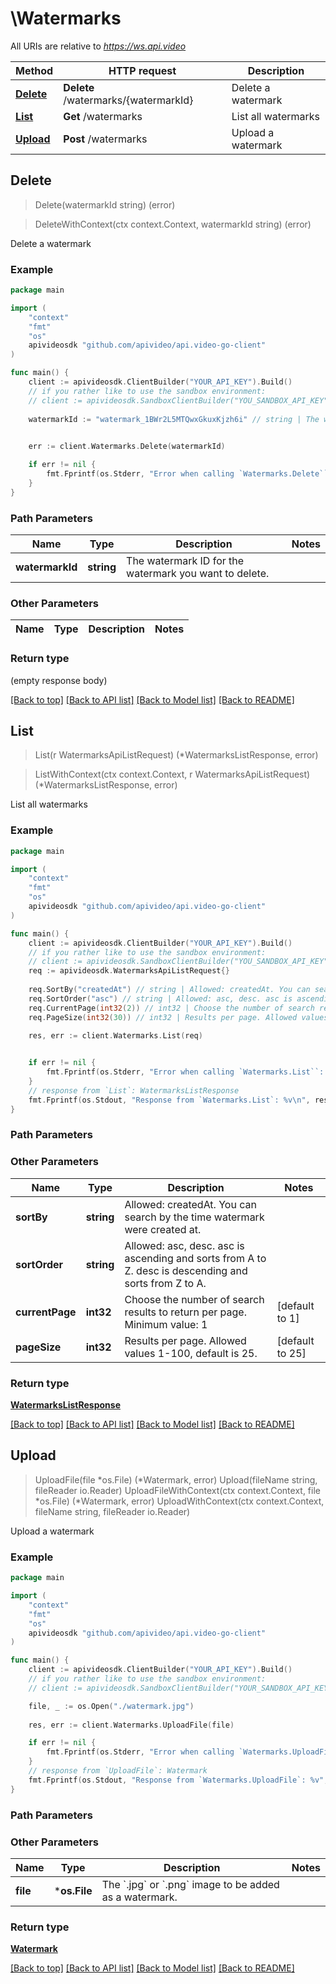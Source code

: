 # \Watermarks

All URIs are relative to *https://ws.api.video*

Method | HTTP request | Description
------------- | ------------- | -------------
[**Delete**](Watermarks.md#Delete) | **Delete** /watermarks/{watermarkId} | Delete a watermark
[**List**](Watermarks.md#List) | **Get** /watermarks | List all watermarks
[**Upload**](Watermarks.md#Upload) | **Post** /watermarks | Upload a watermark



## Delete

> Delete(watermarkId string) (error)

> DeleteWithContext(ctx context.Context, watermarkId string) (error)


Delete a watermark



### Example

```go
package main

import (
    "context"
    "fmt"
    "os"
    apivideosdk "github.com/apivideo/api.video-go-client"
)

func main() {
    client := apivideosdk.ClientBuilder("YOUR_API_KEY").Build()
    // if you rather like to use the sandbox environment:
    // client := apivideosdk.SandboxClientBuilder("YOU_SANDBOX_API_KEY").Build()
        
    watermarkId := "watermark_1BWr2L5MTQwxGkuxKjzh6i" // string | The watermark ID for the watermark you want to delete.

    
    err := client.Watermarks.Delete(watermarkId)

    if err != nil {
        fmt.Fprintf(os.Stderr, "Error when calling `Watermarks.Delete``: %v\n", err)
    }
}
```
### Path Parameters


Name | Type | Description  | Notes
------------- | ------------- | ------------- | -------------
**watermarkId** | **string** | The watermark ID for the watermark you want to delete. | 

### Other Parameters



Name | Type | Description  | Notes
------------- | ------------- | ------------- | -------------

### Return type

 (empty response body)

[[Back to top]](#) [[Back to API list]](../README.md#documentation-for-api-endpoints)
[[Back to Model list]](../README.md#documentation-for-models)
[[Back to README]](../README.md)


## List

> List(r WatermarksApiListRequest) (*WatermarksListResponse, error)


> ListWithContext(ctx context.Context, r WatermarksApiListRequest) (*WatermarksListResponse, error)



List all watermarks



### Example

```go
package main

import (
    "context"
    "fmt"
    "os"
    apivideosdk "github.com/apivideo/api.video-go-client"
)

func main() {
    client := apivideosdk.ClientBuilder("YOUR_API_KEY").Build()
    // if you rather like to use the sandbox environment:
    // client := apivideosdk.SandboxClientBuilder("YOU_SANDBOX_API_KEY").Build()
    req := apivideosdk.WatermarksApiListRequest{}
    
    req.SortBy("createdAt") // string | Allowed: createdAt. You can search by the time watermark were created at.
    req.SortOrder("asc") // string | Allowed: asc, desc. asc is ascending and sorts from A to Z. desc is descending and sorts from Z to A.
    req.CurrentPage(int32(2)) // int32 | Choose the number of search results to return per page. Minimum value: 1 (default to 1)
    req.PageSize(int32(30)) // int32 | Results per page. Allowed values 1-100, default is 25. (default to 25)

    res, err := client.Watermarks.List(req)
    

    if err != nil {
        fmt.Fprintf(os.Stderr, "Error when calling `Watermarks.List``: %v\n", err)
    }
    // response from `List`: WatermarksListResponse
    fmt.Fprintf(os.Stdout, "Response from `Watermarks.List`: %v\n", res)
}
```
### Path Parameters



### Other Parameters



Name | Type | Description  | Notes
------------- | ------------- | ------------- | -------------
**sortBy** | **string** | Allowed: createdAt. You can search by the time watermark were created at. | 
**sortOrder** | **string** | Allowed: asc, desc. asc is ascending and sorts from A to Z. desc is descending and sorts from Z to A. | 
**currentPage** | **int32** | Choose the number of search results to return per page. Minimum value: 1 | [default to 1]
**pageSize** | **int32** | Results per page. Allowed values 1-100, default is 25. | [default to 25]

### Return type

[**WatermarksListResponse**](WatermarksListResponse.md)

[[Back to top]](#) [[Back to API list]](../README.md#documentation-for-api-endpoints)
[[Back to Model list]](../README.md#documentation-for-models)
[[Back to README]](../README.md)


## Upload

> UploadFile(file *os.File) (*Watermark, error)
> Upload(fileName string, fileReader io.Reader)
> UploadFileWithContext(ctx context.Context, file *os.File) (*Watermark, error)
> UploadWithContext(ctx context.Context, fileName string, fileReader io.Reader)

Upload a watermark



### Example
```go
package main

import (
    "context"
    "fmt"
    "os"
    apivideosdk "github.com/apivideo/api.video-go-client"
)

func main() {
    client := apivideosdk.ClientBuilder("YOUR_API_KEY").Build()
    // if you rather like to use the sandbox environment:
    // client := apivideosdk.SandboxClientBuilder("YOUR_SANDBOX_API_KEY").Build()

    file, _ := os.Open("./watermark.jpg")
    
    res, err := client.Watermarks.UploadFile(file)

    if err != nil {
        fmt.Fprintf(os.Stderr, "Error when calling `Watermarks.UploadFile``: %v", err)
    }
    // response from `UploadFile`: Watermark
    fmt.Fprintf(os.Stdout, "Response from `Watermarks.UploadFile`: %v", res)
}
```
### Path Parameters



### Other Parameters



Name | Type | Description  | Notes
------------- | ------------- | ------------- | -------------
**file** | ***os.File** | The &#x60;.jpg&#x60; or &#x60;.png&#x60; image to be added as a watermark. | 

### Return type

[**Watermark**](Watermark.md)

[[Back to top]](#) [[Back to API list]](../README.md#documentation-for-api-endpoints)
[[Back to Model list]](../README.md#documentation-for-models)
[[Back to README]](../README.md)

